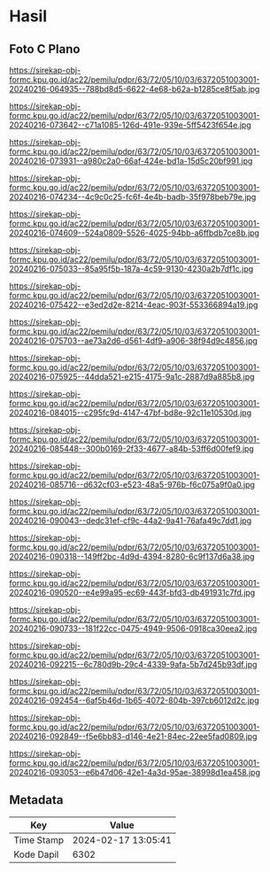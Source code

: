 # Hasil

## Foto C Plano

https://sirekap-obj-formc.kpu.go.id/ac22/pemilu/pdpr/63/72/05/10/03/6372051003001-20240216-064935--788bd8d5-6622-4e68-b62a-b1285ce8f5ab.jpg

https://sirekap-obj-formc.kpu.go.id/ac22/pemilu/pdpr/63/72/05/10/03/6372051003001-20240216-073642--c71a1085-126d-491e-939e-5ff5423f654e.jpg

https://sirekap-obj-formc.kpu.go.id/ac22/pemilu/pdpr/63/72/05/10/03/6372051003001-20240216-073931--a980c2a0-66af-424e-bd1a-15d5c20bf991.jpg

https://sirekap-obj-formc.kpu.go.id/ac22/pemilu/pdpr/63/72/05/10/03/6372051003001-20240216-074234--4c9c0c25-fc6f-4e4b-badb-35f978beb79e.jpg

https://sirekap-obj-formc.kpu.go.id/ac22/pemilu/pdpr/63/72/05/10/03/6372051003001-20240216-074609--524a0809-5526-4025-94bb-a6ffbdb7ce8b.jpg

https://sirekap-obj-formc.kpu.go.id/ac22/pemilu/pdpr/63/72/05/10/03/6372051003001-20240216-075033--85a95f5b-187a-4c59-9130-4230a2b7df1c.jpg

https://sirekap-obj-formc.kpu.go.id/ac22/pemilu/pdpr/63/72/05/10/03/6372051003001-20240216-075422--e3ed2d2e-8214-4eac-903f-553366894a19.jpg

https://sirekap-obj-formc.kpu.go.id/ac22/pemilu/pdpr/63/72/05/10/03/6372051003001-20240216-075703--ae73a2d6-d561-4df9-a906-38f94d9c4856.jpg

https://sirekap-obj-formc.kpu.go.id/ac22/pemilu/pdpr/63/72/05/10/03/6372051003001-20240216-075925--44dda521-e215-4175-9a1c-2887d9a885b8.jpg

https://sirekap-obj-formc.kpu.go.id/ac22/pemilu/pdpr/63/72/05/10/03/6372051003001-20240216-084015--c295fc9d-4147-47bf-bd8e-92c11e10530d.jpg

https://sirekap-obj-formc.kpu.go.id/ac22/pemilu/pdpr/63/72/05/10/03/6372051003001-20240216-085448--300b0169-2f33-4677-a84b-53ff6d00fef9.jpg

https://sirekap-obj-formc.kpu.go.id/ac22/pemilu/pdpr/63/72/05/10/03/6372051003001-20240216-085716--d632cf03-e523-48a5-976b-f6c075a9f0a0.jpg

https://sirekap-obj-formc.kpu.go.id/ac22/pemilu/pdpr/63/72/05/10/03/6372051003001-20240216-090043--dedc31ef-cf9c-44a2-9a41-76afa49c7dd1.jpg

https://sirekap-obj-formc.kpu.go.id/ac22/pemilu/pdpr/63/72/05/10/03/6372051003001-20240216-090318--149ff2bc-4d9d-4394-8280-6c9f137d6a38.jpg

https://sirekap-obj-formc.kpu.go.id/ac22/pemilu/pdpr/63/72/05/10/03/6372051003001-20240216-090520--e4e99a95-ec69-443f-bfd3-db491931c7fd.jpg

https://sirekap-obj-formc.kpu.go.id/ac22/pemilu/pdpr/63/72/05/10/03/6372051003001-20240216-090733--181f22cc-0475-4949-9506-0918ca30eea2.jpg

https://sirekap-obj-formc.kpu.go.id/ac22/pemilu/pdpr/63/72/05/10/03/6372051003001-20240216-092215--6c780d9b-29c4-4339-9afa-5b7d245b93df.jpg

https://sirekap-obj-formc.kpu.go.id/ac22/pemilu/pdpr/63/72/05/10/03/6372051003001-20240216-092454--6af5b46d-1b65-4072-804b-397cb6012d2c.jpg

https://sirekap-obj-formc.kpu.go.id/ac22/pemilu/pdpr/63/72/05/10/03/6372051003001-20240216-092849--f5e6bb83-d146-4e21-84ec-22ee5fad0809.jpg

https://sirekap-obj-formc.kpu.go.id/ac22/pemilu/pdpr/63/72/05/10/03/6372051003001-20240216-093053--e6b47d06-42e1-4a3d-95ae-38998d1ea458.jpg


## Metadata

| Key        | Value               |
| ---------- | ------------------- |
| Time Stamp | 2024-02-17 13:05:41 |
| Kode Dapil | 6302                |



